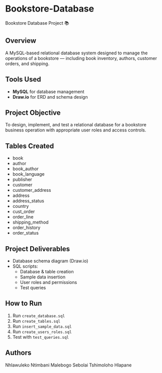 # Bookstore-Database
Bookstore Database Project 📚

## Overview
A MySQL-based relational database system designed to manage the operations of a bookstore — including book inventory, authors, customer orders, and shipping.

## Tools Used
- **MySQL** for database management
- **Draw.io** for ERD and schema design

## Project Objective
To design, implement, and test a relational database for a bookstore business operation with appropriate user roles and access controls.

## Tables Created
- book
- author
- book_author
- book_language
- publisher
- customer
- customer_address
- address
- address_status
- country
- cust_order
- order_line
- shipping_method
- order_history
- order_status

## Project Deliverables
- Database schema diagram (Draw.io)
- SQL scripts:
  - Database & table creation
  - Sample data insertion
  - User roles and permissions
  - Test queries

## How to Run
1. Run `create_database.sql`
2. Run `create_tables.sql`
3. Run `insert_sample_data.sql`
4. Run `create_users_roles.sql`
5. Test with `test_queries.sql`


## Authors
Nhlawuleko Ntimbani
Malebogo Sebolai
Tshimoloho Hlapane


